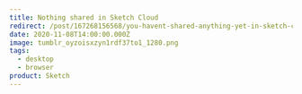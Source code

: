 ```yaml
---
title: Nothing shared in Sketch Cloud
redirect: /post/167268156568/you-havent-shared-anything-yet-in-sketch-cloud
date: 2020-11-08T14:00:00.000Z
image: tumblr_oyzoisxzyn1rdf37to1_1280.png
tags:
  - desktop
  - browser
product: Sketch
---
```

